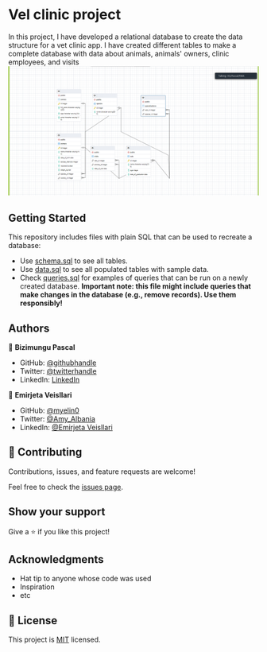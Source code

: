 # Vel clinic project

In this project, I have developed a relational database to create the data structure for a vet clinic app. I have created different tables to make a complete database with data about animals, animals' owners, clinic employees, and visits
![](./er_diagram.PNG)
## Getting Started

This repository includes files with plain SQL that can be used to recreate a database:

- Use [schema.sql](./schema.sql) to see all tables.
- Use [data.sql](./data.sql) to see all populated tables with sample data.
- Check [queries.sql](./queries.sql) for examples of queries that can be run on a newly created database. **Important note: this file might include queries that make changes in the database (e.g., remove records). Use them responsibly!**


## Authors

👤 **Bizimungu Pascal**

- GitHub: [@githubhandle](https://github.com/bizip)
- Twitter: [@twitterhandle](https://twitter.com/BizimunguPasca9)
- LinkedIn: [LinkedIn](www.linkedin.com/in/bizimungu)


👤 **Emirjeta Veisllari**
- GitHub: [@myelin0](https://github.com/myelin0)
- Twitter: [@Amy_Albania](https://twitter.com/Amy_albania)
- LinkedIn: [@Emirjeta Veisllari](https://www.linkedin.com/in/emirjeta-veisllari/)
## 🤝 Contributing

Contributions, issues, and feature requests are welcome!

Feel free to check the [issues page](../../issues/).

## Show your support

Give a ⭐️ if you like this project!

## Acknowledgments

- Hat tip to anyone whose code was used
- Inspiration
- etc

## 📝 License

This project is [MIT](./MIT.md) licensed.
